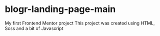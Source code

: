 # blogr-landing-page-main
My first Frontend Mentor project
This project was created using HTML, Scss and a bit of Javascript
